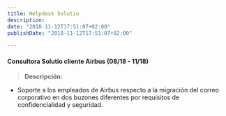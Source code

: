 ```yaml
---
title: Helpdesk Solutio
description:
date: "2018-11-12T17:51:07+02:00"
publishDate: "2018-11-12T17:51:07+02:00"

---
```

#### Consultora Solutio cliente Airbus (08/18 - 11/18)
> 
> **Descripción:**

* Soporte a los empleados de Airbus respecto a la migración del correo corporativo en dos buzones diferentes por requisitos de confidencialidad y seguridad.
